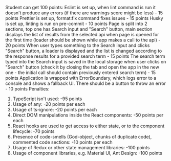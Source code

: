 Student can get 100 points:
Eslint is set up, when lint command is run it doesn't produce any errors (if there are warnings score might be less) - 15 points
Prettier is set up, format:fix command fixes issues - 15 points
Husky is set up, linting is run on pre-commit - 10 points
Page is split into 2 sections, top one has Search input and "Search" button, main section displays the list of results from the selected api when page is opened for the first time (loader should be shown while app makes a call to the api) - 20 points
When user types something to the Search input and clicks "Search" button, a loader is displayed and the list is changed according to the response results for a provided search term - 15 points
The search term typed into the Search input is saved in the local storage when user clicks on "Search" button (check it by closing the tab and open the app in the new one - the initial call should contain previously entered search term) - 15 points
Application is wrapped with ErrorBoundary, which logs error to a console and shows a fallback UI. There should be a button to throw an error - 10 points
Penalties:
1) TypeScript isn't used: -95 points
2) Usage of any: -20 points per each
3) Usage of ts-ignore: -20 points per each
4) Direct DOM manipulations inside the React components: -50 points per each
5) React hooks are used to get access to either state, or to the component lifecycle: -70 points
6) Presence of code-smells (God-object, chunks of duplicate code), commented code sections: -10 points per each
7) Usage of Redux or other state management libraries: -100 points
8) Usage of component libraries, e.g. Material UI, Ant Design: -100 points
